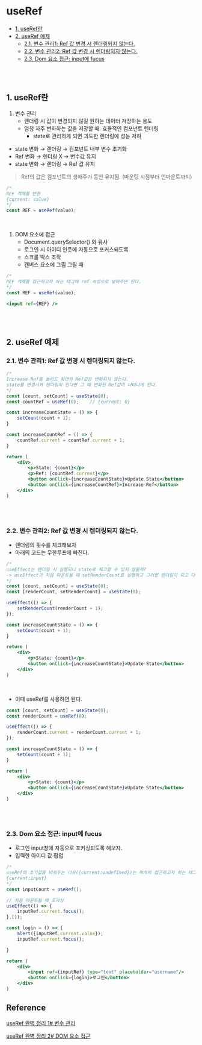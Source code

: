# useRef <!-- omit in toc -->
- [1. useRef란](#1-useref란)
- [2. useRef 예제](#2-useref-예제)
  - [2.1. 변수 관리1: Ref 값 변경 시 렌더링되지 않는다.](#21-변수-관리1-ref-값-변경-시-렌더링되지-않는다)
  - [2.2. 변수 관리2: Ref 값 변경 시 렌더링되지 않는다.](#22-변수-관리2-ref-값-변경-시-렌더링되지-않는다)
  - [2.3. Dom 요소 접근: input에 fucus](#23-dom-요소-접근-input에-fucus)

<br><br>

## 1. useRef란
1. 변수 관리
   - 렌더링 시 값이 변경되지 않길 원하는 데이터 저장하는 용도
   - 엄청 자주 변화하는 값을 저장할 때. 효율적인 컴포넌트 렌더링
     - state로 관리하게 되면 과도한 렌더링에 성능 저하
- state 변화 $\rightarrow$ 렌더링 $\rightarrow$ 컴포넌트 내부 변수 초기화
- Ref 변화 $\rightarrow$ 렌더링 X $\rightarrow$ 변수값 유지
- state 변화 $\rightarrow$ 렌더링 $\rightarrow$ Ref 값 유지

> Ref의 값은 컴포넌트의 생애주기 동안 유지됨. (마운팅 시점부터 언마운트까지)

```jsx
/* 
REF 객체를 반환 
{current: value}
*/
const REF = useRef(value);
```

<br>

1. DOM 요소에 접근
   - Document.querySelector() 와 유사
   - 로그인 시 아이디 인풋에 자동으로 포커스되도록
   - 스크롤 박스 조작
   - 캔버스 요소에 그림 그릴 때

```jsx
/* 
REF 객체를 접근하고자 하는 태그에 ref 속성으로 넣어주면 된다. 
*/
const REF = useRef(value);

<input ref={REF} />
```

<br><br>

## 2. useRef 예제
### 2.1. 변수 관리1: Ref 값 변경 시 렌더링되지 않는다.
```jsx
/*
Increase Ref를 눌러도 화면의 Ref값은 변화되지 않는다.
state를 변경시켜 렌더링이 된다면 그 때 변화된 Ref값이 나타나게 된다.
*/
const [count, setCount] = useState(0);
const countRef = useRef(0);    // {current: 0}

const increaseCountState = () => {
    setCount(count + 1);
}

const increaseCountRef = () => {
    countRef.current = countRef.current + 1;
}

return (
    <div>
        <p>State: {count}</p>
        <p>Ref: {countRef.current}</p>
        <button onClick={increaseCountState}>Update State</button>
        <button onClick={increaseCountRef}>Increase Ref</button>
    </div>
)
```

<br><br>

### 2.2. 변수 관리2: Ref 값 변경 시 렌더링되지 않는다.
- 렌더링의 횟수를 체크해보자
- 아래의 코드는 무한루프에 빠진다.

```jsx
/*
useEffect는 렌더링 시 실행되니 state로 체크할 수 있지 않을까?
-> useEffect가 처음 마운트될 때 setRenderCount를 실행하고 그러면 렌더링이 되고 다시 useEffect가 실행되고 setRenderCount를 실행하고... 
*/
const [count, setCount] = useState(0);
const [renderCount, setRenderCount] = useState(0);

useEffect(() => {
    setRenderCount(renderCount + 1);
});

const increaseCountState = () => {
    setCount(count + 1);
}

return (
    <div>
        <p>State: {count}</p>
        <button onClick={increaseCountState}>Update State</button>
    </div>
)
```

<br>

- 이때 useRef를 사용하면 된다.

```jsx
const [count, setCount] = useState(0);
const renderCount = useRef(0);

useEffect(() => {
    renderCount.current = renderCount.current + 1;
});

const increaseCountState = () => {
    setCount(count + 1);
}

return (
    <div>
        <p>State: {count}</p>
        <button onClick={increaseCountState}>Update State</button>
    </div>
)
```

<br><br>

### 2.3. Dom 요소 접근: input에 fucus
- 로그인 input창에 자동으로 포커싱되도록 해보자.
- 입력한 아이디 값 팝업
  
```jsx
/*
useRef의 초기값을 비워두는 이유({current:undefined})는 어차피 접근하고자 하는 태그가 들어갈 것이기 때문이다.
{current:input}
*/
const inputCount = useRef();

// 처음 마운트될 때 포커싱
useEffect(() => {
    inputRef.current.focus();
},[]);

const login = () => {
    alert({inputRef.current.value});
    inputRef.current.focus();

}

return (
    <div>
        <input ref={inputRef} type="text" placeholder="username"/>
        <button onClick={login}>로그인</button>
    </div>
)
```

## Reference <!-- omit in toc -->
[useRef 완벽 정리 1# 변수 관리](https://www.youtube.com/watch?v=VxqZrL4FLz8&list=PLZ5oZ2KmQEYjwhSxjB_74PoU6pmFzgVMO&index=3)

[useRef 완벽 정리 2# DOM 요소 접근](https://www.youtube.com/watch?v=EMK8oUUwP5Q)